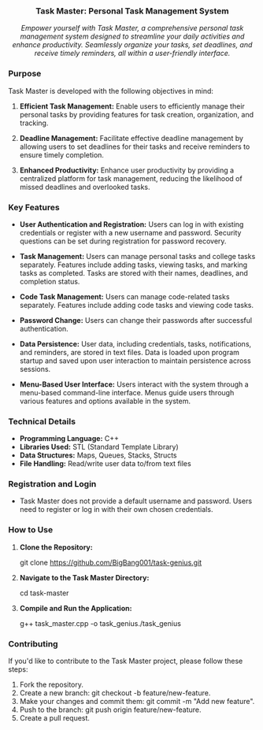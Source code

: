 <h3 align="center">Task Master: Personal Task Management System</h3>

<p align="center">
  <em>Empower yourself with Task Master, a comprehensive personal task management system designed to streamline your daily activities and enhance productivity. Seamlessly organize your tasks, set deadlines, and receive timely reminders, all within a user-friendly interface.</em>
</p>


### Purpose

Task Master is developed with the following objectives in mind:

1. **Efficient Task Management:** Enable users to efficiently manage their personal tasks by providing features for task creation, organization, and tracking.

2. **Deadline Management:** Facilitate effective deadline management by allowing users to set deadlines for their tasks and receive reminders to ensure timely completion.

3. **Enhanced Productivity:** Enhance user productivity by providing a centralized platform for task management, reducing the likelihood of missed deadlines and overlooked tasks.


### Key Features

- **User Authentication and Registration:** Users can log in with existing credentials or register with a new username and password. Security questions can be set during registration for password recovery.

- **Task Management:** Users can manage personal tasks and college tasks separately. Features include adding tasks, viewing tasks, and marking tasks as completed. Tasks are stored with their names, deadlines, and completion status.

- **Code Task Management:** Users can manage code-related tasks separately. Features include adding code tasks and viewing code tasks.

- **Password Change:** Users can change their passwords after successful authentication.

- **Data Persistence:** User data, including credentials, tasks, notifications, and reminders, are stored in text files. Data is loaded upon program startup and saved upon user interaction to maintain persistence across sessions.

- **Menu-Based User Interface:** Users interact with the system through a menu-based command-line interface. Menus guide users through various features and options available in the system.


### Technical Details

- **Programming Language:** C++
- **Libraries Used:** STL (Standard Template Library)
- **Data Structures:** Maps, Queues, Stacks, Structs
- **File Handling:** Read/write user data to/from text files

### Registration and Login

- Task Master does not provide a default username and password. Users need to register or log in with their own chosen credentials.


### How to Use

1. **Clone the Repository:**

   git clone https://github.com/BigBang001/task-genius.git
   
3. **Navigate to the Task Master Directory:**

   cd task-master
   
4. **Compile and Run the Application:**

   g++ task_master.cpp -o task_genius./task_genius
   

### Contributing
If you'd like to contribute to the Task Master project, please follow these steps:

1. Fork the repository.
2. Create a new branch: git checkout -b feature/new-feature.
3. Make your changes and commit them: git commit -m "Add new feature".
4. Push to the branch: git push origin feature/new-feature.
5. Create a pull request.
